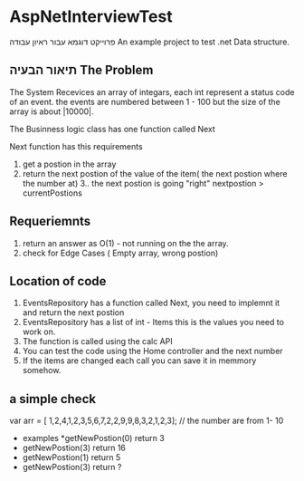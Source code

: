 # AspNetInterviewTest

פרוייקט דוגמא עבור ראיון עבודה
An example project to test .net Data structure.

## תיאור הבעיה The Problem
The System Recevices an array of integars, each int represent a status code of an event. the events are numbered between 1 - 100 but the size of the array is about |10000|.

The Businness logic class has one function called Next

Next function has this requirements
1. get a postion in the array
2. return the next postion of the value of the item( the next  postion where the number at)
3.. the next postion is going "right" nextpostion > currentPostions


## Requeriemnts
1. return an answer as O(1) - not running on the the array.
2. check for Edge Cases ( Empty array, wrong postion)


## Location of code

1. EventsRepository has a function called Next, you need to implemnt it and return the next postion
2. EventsRepository has a list of int - Items this is the values you need to work on.
3. The function is called using the calc API
4. You can test the code using the Home controller and the next number
5. If the items are changed each call you can save it in memmory somehow.

## a simple check


var arr = [ 1,2,4,1,2,3,5,6,7,2,2,9,9,8,3,2,1,2,3];
// the number are from 1- 10


* examples 
*getNewPostion(0) return 3
* getNewPostion(3) return 16
* getNewPostion(1) return 5
* getNewPostion(3) return ?

